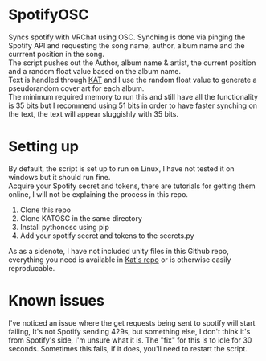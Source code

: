 # SpotifyOSC
Syncs spotify with VRChat using OSC.
Synching is done via pinging the Spotify API and requesting the song name, author, album name and the currrent position in the song.<br />
The script pushes out the Author, album name & artist, the current position and a random float value based on the album name. <br />
Text is handled through [KAT](https://github.com/killfrenzy96/KatOscApp "KAT's Github page") and I use the random float value to generate a pseudorandom cover art for each album. <br />
The minimum required memory to run this and still have all the functionality is 35 bits but I recommend using 51 bits in order to have faster synching on the text, the text will appear sluggishly with 35 bits.<br />

# Setting up
By default, the script is set up to run on Linux, I have not tested it on windows but it should run fine.<br />
Acquire your Spotify secret and tokens, there are tutorials for getting them online, I will not be explaining the process in this repo.<br />
1. Clone this repo
2. Clone KATOSC in the same directory
3. Install pythonosc using pip
4. Add your spotify secret and tokens to the secrets.py

As as a sidenote, I have not included unity files in this Github repo, everything you need is available in [Kat's repo](https://github.com/killfrenzy96/KatOscApp "KAT's Github page") or is otherwise easily reproducable. 

# Known issues
I've noticed an issue where the get requests being sent to spotify will start failing, It's not Spotify sending 429s, but something else, I don't think it's from Spotify's side, I'm unsure what it is. The "fix" for this is to idle for 30 seconds. Sometimes this fails, if it does, you'll need to restart the script. 
